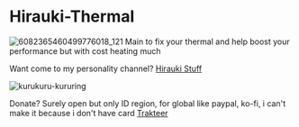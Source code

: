 # Hirauki-Thermal
![6082365460499776018_121](https://github.com/user-attachments/assets/e0d7df75-4c7f-42b6-a5e1-b13638e8a97b)
Main to fix your thermal and help boost your performance but with cost heating much

Want come to my personality channel?
[Hirauki Stuff](https://t.me/hiraukistuff)

![kurukuru-kururing](https://github.com/user-attachments/assets/7b903660-2e5c-42e7-b3f5-5f98faaca650)

Donate? Surely open but only ID region, for global like paypal, ko-fi, i can't make it because i don't have card
[Trakteer](https://trakteer.id/higane/tip)
